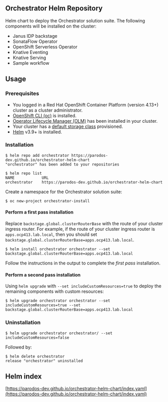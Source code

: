 ## Orchestrator Helm Repository
Helm chart to deploy the Orchestrator solution suite. The following components will be installed on the cluster:
* Janus IDP backstage
* SonataFlow Operator
* OpenShift Serverless Operator
* Knative Eventing
* Knative Serving
* Sample workflow

## Usage

### Prerequisites
- You logged in a Red Hat OpenShift Container Platform (version 4.13+) cluster as a cluster administrator.
- [OpenShift CLI (oc)](https://docs.openshift.com/container-platform/4.13/cli_reference/openshift_cli/getting-started-cli.html) is installed.
- [Operator Lifecycle Manager (OLM)](https://olm.operatorframework.io/docs/getting-started/) has been installed in your cluster.
- Your cluster has a [default storage class](https://docs.openshift.com/container-platform/4.13/storage/container_storage_interface/persistent-storage-csi-sc-manage.html) provisioned.
- [Helm](https://helm.sh/docs/intro/install/) v3.9+ is installed.

### Installation
```
$ helm repo add orchestrator https://parodos-dev.github.io/orchestrator-helm-chart
"orchestrator" has been added to your repositories

$ helm repo list
NAME        	URL                                                  
orchestrator	https://parodos-dev.github.io/orchestrator-helm-chart
```

Create a namespace for the Orchestrator solution suite:
```console
$ oc new-project orchestrator-install
```

#### Perform a first pass installation

Replace `backstage.global.clusterRouterBase` with the route of your cluster ingress router.
For example, if the route of your cluster ingress router is `apps.ocp413.lab.local`, then you should 
set `backstage.global.clusterRouterBase=apps.ocp413.lab.local`.

```console
$ helm install orchestrator orchestrator --set backstage.global.clusterRouterBase=apps.ocp413.lab.local
```
Follow the instructions in the output to complete the *first pass* installation.

#### Perform a second pass installation
Using `helm upgrade` with `--set includeCustomResources=true` to deploy the remaining components with custom resources:
```console
$ helm upgrade orchestrator orchestrator --set includeCustomResources=true --set backstage.global.clusterRouterBase=apps.ocp413.lab.local
```

### Uninstallation
```console
$ helm upgrade orchestrator orchestrator/ --set includeCustomResources=false
```
Followed by:
```console
$ helm delete orchestrator
release "orchestrator" uninstalled
```


## Helm index
[https://parodos-dev.github.io/orchestrator-helm-chart/index.yaml](https://parodos-dev.github.io/orchestrator-helm-chart/index.yaml)
